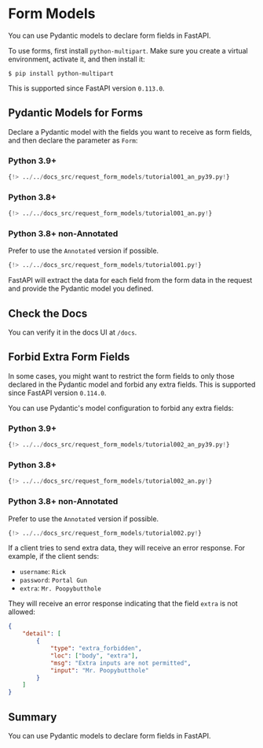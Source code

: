 # Form Models

You can use Pydantic models to declare form fields in FastAPI.

To use forms, first install `python-multipart`. Make sure you create a virtual environment, activate it, and then install it:

```
$ pip install python-multipart
```

This is supported since FastAPI version `0.113.0`.

## Pydantic Models for Forms

Declare a Pydantic model with the fields you want to receive as form fields, and then declare the parameter as `Form`:

### Python 3.9+

```Python
{!> ../../docs_src/request_form_models/tutorial001_an_py39.py!}
```

### Python 3.8+

```Python
{!> ../../docs_src/request_form_models/tutorial001_an.py!}
```

### Python 3.8+ non-Annotated

Prefer to use the `Annotated` version if possible.

```Python
{!> ../../docs_src/request_form_models/tutorial001.py!}
```

FastAPI will extract the data for each field from the form data in the request and provide the Pydantic model you defined.

## Check the Docs

You can verify it in the docs UI at `/docs`.

## Forbid Extra Form Fields

In some cases, you might want to restrict the form fields to only those declared in the Pydantic model and forbid any extra fields. This is supported since FastAPI version `0.114.0`.

You can use Pydantic's model configuration to forbid any extra fields:

### Python 3.9+

```Python
{!> ../../docs_src/request_form_models/tutorial002_an_py39.py!}
```

### Python 3.8+

```Python
{!> ../../docs_src/request_form_models/tutorial002_an.py!}
```

### Python 3.8+ non-Annotated

Prefer to use the `Annotated` version if possible.

```Python
{!> ../../docs_src/request_form_models/tutorial002.py!}
```

If a client tries to send extra data, they will receive an error response. For example, if the client sends:

- `username`: `Rick`
- `password`: `Portal Gun`
- `extra`: `Mr. Poopybutthole`

They will receive an error response indicating that the field `extra` is not allowed:

```json
{
    "detail": [
        {
            "type": "extra_forbidden",
            "loc": ["body", "extra"],
            "msg": "Extra inputs are not permitted",
            "input": "Mr. Poopybutthole"
        }
    ]
}
```

## Summary

You can use Pydantic models to declare form fields in FastAPI.